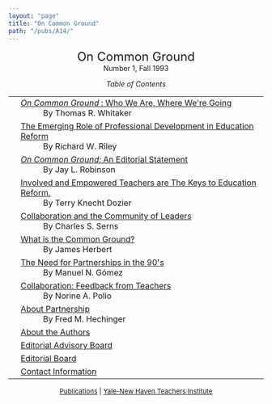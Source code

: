 ```yaml
---
layout: "page"
title: "On Common Ground"
path: "/pubs/A14/"
---
```

<main>
<center><font size="+2">On Common Ground
</font><br/>
Number 1, Fall 1993<p>
<i>Table of Contents</i></p></center><p>
<table>
<tbody><tr valign="top"><td align="right">
</td><td><a href="/pubs/A14/whitaker.html"><i>On Common Ground</i> : Who We Are, Where
We're
Going</a><br/>
<font color="white" style="visibility:hidden;">______</font>By Thomas R. Whitaker
</td></tr><tr valign="top"><td align="right">
</td><td><a href="/pubs/A14/riley.html">The Emerging Role of Professional Development in
Education Reform</a><br/>
<font color="white" style="visibility:hidden;">______</font>By Richard W. Riley
</td></tr><tr valign="top"><td align="right">
</td><td><a href="/pubs/A14/robinson.html"><i>On Common Ground:</i> An Editorial
Statement
</a><br/>
<font color="white" style="visibility:hidden;">______</font>By Jay L. Robinson
</td></tr><tr valign="top"><td align="right">
</td><td><a href="/pubs/A14/dozier.html"> Involved and Empowered Teachers are The Keys to
Education Reform.
</a><br/>
<font color="white" style="visibility:hidden;">______</font>By Terry Knecht Dozier
</td></tr><tr valign="top"><td align="right">
</td><td><a href="/pubs/A14/serns.html">Collaboration and the Community of Leaders
</a><br/>
<font color="white" style="visibility:hidden;">______</font>By Charles S. Serns
</td></tr><tr valign="top"><td align="right">
</td><td><a href="/pubs/A14/herbert.html">What is the Common Ground?
</a><br/>
<font color="white" style="visibility:hidden;">______</font>By James Herbert
</td></tr><tr valign="top"><td align="right">
</td><td><a href="/pubs/A14/gomez.html">The Need for Partnerships in the 90's
</a><br/>
<font color="white" style="visibility:hidden;">______</font>By Manuel N. Gómez
</td></tr><tr valign="top"><td align="right">
</td><td><a href="/pubs/A14/polio.html">Collaboration: Feedback from Teachers
</a><br/>
<font color="white" style="visibility:hidden;">______</font>By Norine A. Polio
</td></tr><tr valign="top"><td align="right">
</td><td><a href="/pubs/A14/hechinger.html">About Partnership
</a><br/>
<font color="white" style="visibility:hidden;">______</font>By Fred M. Hechinger
</td></tr><tr valign="top"><td align="right">
</td><td><a href="/pubs/A14/aboutauth.html">
About the Authors
</a>
</td></tr><tr valign="top"><td align="right">
</td><td><a href="/pubs/A14/eaboard.html">
Editorial Advisory Board
</a>
</td></tr><tr valign="top"><td align="right">
</td><td><a href="/pubs/A14/eboard.html">
Editorial Board</a>
</td></tr><tr valign="top"><td align="right">
</td><td><a href="/pubs/A14/contact.html">
Contact Information</a>
</td></tr></tbody></table>
</p>
<center><font size="-1"><a href="/pubs/">Publications</a> |
<a href="/">Yale-New Haven Teachers
Institute</a></font></center>
</main>
